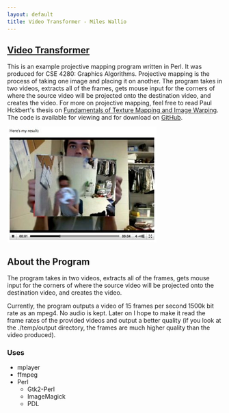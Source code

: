 ```yaml
---
layout: default
title: Video Transformer - Miles Wallio
---
```


## [Video Transformer](http://github.com/kmwallio/VideoTransformer)

This is an example projective mapping program written in Perl. It was produced for CSE 4280: Graphics Algorithms. Projective mapping is the process of taking one image and placing it on another. The program takes in two videos, extracts all of the frames, gets mouse input for the corners of where the source video will be projected onto the destination video, and creates the video. For more on projective mapping, feel free to read Paul Hckbert's thesis on [Fundamentals of Texture Mapping and Image Warping](http://www.cs.cmu.edu/~ph/texfund/texfund.pdf). The code is available for viewing and for download on [GitHub](http://github.com/kmwallio/VideoTransformer).

<div class="centered"><img src="/images/vid_shot.jpg" class="yui3-img-bordered"  alt="screenshot"></div>

## About the Program

The program takes in two videos, extracts all of the frames, gets mouse input for the corners of where the source video will be projected onto the destination video, and creates the video.

Currently, the program outputs a video of 15 frames per second 1500k bit rate as an mpeg4. No audio is kept. Later on I hope to make it read the frame rates of the provided videos and output a better quality (if you look at the ./temp/output directory, the frames are much higher quality than the video produced).

### Uses

* mplayer
* ffmpeg
* Perl
	* Gtk2-Perl
	* ImageMagick
	* PDL